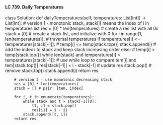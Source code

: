 #### LC 739. Daily Temperatures
class Solution:
    def dailyTemperatures(self, temperatures: List[int]) -> List[int]:
        # version 1 - monotonic stack, stack[i] means the index of i in temperatures list
        res = [0] * len(temperatures)                       # create a res list with all 0s
        stack = [0]                                         # create a stack list, and initialize with 0
        for i in range(1, len(temperatures)):               # traversal temperatures 
            if temperatures[i] <= temperatures[stack[-1]]:  # temp[i] <= temp[stack.top()]
                stack.append(i)                             # add the index i to stack and keep stack increasing order
            else:                                           # temp[i] > temp[stack.top()]
                while len(stack) and temperatures[i] > temperatures[stack[-1]]: # use while loop to compare tem[i] and tem[stack.top()]
                    res[stack[-1]] = i - stack[-1]          # update res
                    stack.pop()                             # remove stack.top()
                stack.append(i) 
        return res

        # version 2 - use monotonic decreasing stack
        res = [0] * len(temperatures)
        stack = [] # pair: [tem, index]

        for i, t in enumerate(temperatures):
            while stack and t > stack[-1][0]:
                t1, i1 = stack.pop()
                res[i1] = i - i1
            stack.append([t, i])
        return res